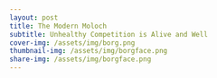 ```yaml
---
layout: post
title: The Modern Moloch
subtitle: Unhealthy Competition is Alive and Well
cover-img: /assets/img/borg.png
thumbnail-img: /assets/img/borgface.png
share-img: /assets/img/borgface.png
---
```

